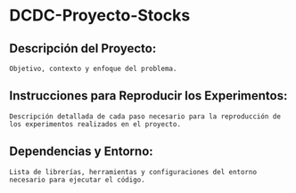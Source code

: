 # DCDC-Proyecto-Stocks
## Descripción del Proyecto:

    Objetivo, contexto y enfoque del problema.

## Instrucciones para Reproducir los Experimentos:

    Descripción detallada de cada paso necesario para la reproducción de los experimentos realizados en el proyecto.

## Dependencias y Entorno: 

    Lista de librerías, herramientas y configuraciones del entorno necesario para ejecutar el código.